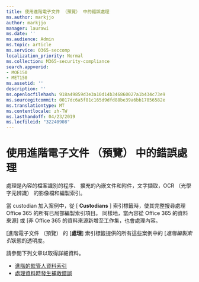 ```yaml
---
title: 使用進階電子文件 （預覽） 中的錯誤處理
ms.author: markjjo
author: markjjo
manager: laurawi
ms.date: ''
ms.audience: Admin
ms.topic: article
ms.service: O365-seccomp
localization_priority: Normal
ms.collection: M365-security-compliance
search.appverid:
- MOE150
- MET150
ms.assetid: ''
description: ''
ms.openlocfilehash: 918a49859d3e3a10d14b346860027a1b434c73e9
ms.sourcegitcommit: 0017dc6a5f81c165d9dfd88be39a6bb17856582e
ms.translationtype: MT
ms.contentlocale: zh-TW
ms.lasthandoff: 04/23/2019
ms.locfileid: "32240908"
---
```

# <a name="work-with-processing-errors-in-advanced-ediscovery-preview"></a>使用進階電子文件 （預覽） 中的錯誤處理

處理是內容的檔案識別的程序、 擴充的內嵌文件和附件，文字擷取，OCR （光學字元辨識） 的影像檔和編製索引。  

當 custodian 加入案例中，從 [ **Custodians** ] 索引標籤時，使其完整搜尋處理 Office 365 的所有已局部編製索引項目。  同樣地，當內容從 Office 365 的資料來源] 或 [非 Office 365 的資料來源新增至工作集，也會處理內容。

[進階電子文件 （預覽） 的 [**處理**] 索引標籤提供的所有這些案例中的 [*進階編製索引*狀態的透明度。

請參閱下列文章以取得詳細資料。

- [進階的監管人資料索引](indexing-custodian-data.md)
- [處理資料時發生補救錯誤](error-remediation.md)
